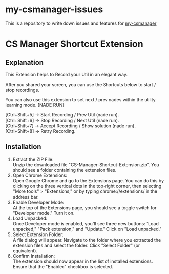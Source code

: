 # my-csmanager-issues
This is a repository to write down issues and features for [my-csmanager](https://my-csmanager.com/)

# CS Manager Shortcut Extension

## Explanation

This Extension helps to Record your Util in an elegant way.

After you shared your screen, you can use the Shortcuts below to start / stop recordings.

You can also use this extension to set next / prev nades within the utility learning mode. [NADE RUN]

[Ctrl+Shift+5] -> Start Recording / Prev Util (nade run).<br>
[Ctrl+Shift+6] -> Stop Recording / Next Util (nade run).<br>
[Ctrl+Shift+7] -> Accept Recording / Show solution (nade run).<br>
[Ctrl+Shift+8] -> Retry Recording.<br>

## Installation

1. Extract the ZIP File:<br>
Unzip the downloaded file "CS-Manager-Shortcut-Extension.zip". You should see a folder containing the extension files.
2. Open Chrome Extensions:<br>
Open Google Chrome and go to the Extensions page. You can do this by clicking on the three vertical dots in the top-right corner, then selecting "More tools" > "Extensions," or by typing chrome://extensions/ in the address bar.
3. Enable Developer Mode:<br>
At the top of the Extensions page, you should see a toggle switch for "Developer mode." Turn it on.
4. Load Unpacked:<br>
Once Developer mode is enabled, you'll see three new buttons: "Load unpacked," "Pack extension," and "Update." Click on "Load unpacked."
5. Select Extension Folder:<br>
A file dialog will appear. Navigate to the folder where you extracted the extension files and select the folder. Click "Select Folder" (or equivalent).
6. Confirm Installation:<br>
The extension should now appear in the list of installed extensions. Ensure that the "Enabled" checkbox is selected.
